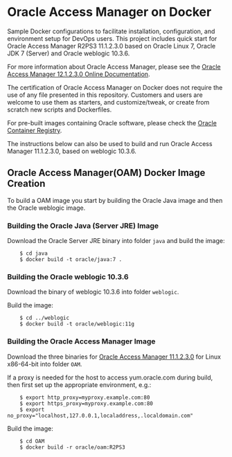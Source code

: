 # Oracle Access Manager on Docker

Sample Docker configurations to facilitate installation, configuration, and environment setup for DevOps users. This project includes quick start for Oracle Access Manager R2PS3 11.1.2.3.0 based on Oracle Linux 7, Oracle JDK 7 (Server) and Oracle weblogic 10.3.6.

For more information about Oracle Access Manager, please see the [Oracle Access Manager 12.1.2.3.0 Online Documentation](https://docs.oracle.com/cd/E52734_01/index.html).

The certification of Oracle Access Manager on Docker does not require the use of any file presented in this repository. Customers and users are welcome to use them as starters, and customize/tweak, or create from scratch new scripts and Dockerfiles.

For pre-built images containing Oracle software, please check the [Oracle Container Registry](https://container-registry.oracle.com).

The instructions below can also be used to build and run Oracle Access Manager 11.1.2.3.0, based on weblogic 10.3.6.

## Oracle Access Manager(OAM) Docker Image Creation

To build a OAM image you start by building the Oracle Java image and then the Oracle weblogic image.

### Building the Oracle Java (Server JRE) Image

Download the Oracle Server JRE binary into folder `java` and build the image:

        $ cd java
        $ docker build -t oracle/java:7 .

### Building the Oracle weblogic 10.3.6
 
Download the binary of weblogic 10.3.6 into folder `weblogic`.

Build the image:

        $ cd ../weblogic
        $ docker build -t oracle/weblogic:11g

### Building the Oracle Access Manager Image

Download the three binaries for [Oracle Access Manager 11.1.2.3.0](http://www.oracle.com/technetwork/middleware/id-mgmt/downloads/oid-11gr2-2104316.html) for Linux x86-64-bit into folder `OAM`.

If a proxy is needed for the host to access yum.oracle.com during build, then first set up the appropriate environment, e.g.:

        $ export http_proxy=myproxy.example.com:80
        $ export https_proxy=myproxy.example.com:80
        $ export no_proxy="localhost,127.0.0.1,localaddress,.localdomain.com"

Build the image:

        $ cd OAM
        $ docker build -r oracle/oam:R2PS3
